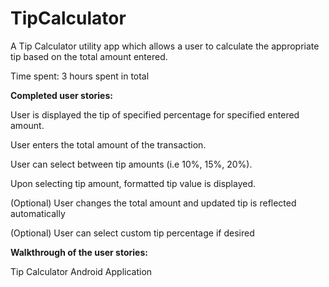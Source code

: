 TipCalculator
=============

A Tip Calculator utility app which allows a user to calculate the appropriate tip based on the total amount entered.

Time spent: 3 hours spent in total

<b>Completed user stories:</b>

User is displayed the tip of specified percentage for specified entered amount.

User enters the total amount of the transaction.

User can select between tip amounts (i.e 10%, 15%, 20%).

Upon selecting tip amount, formatted tip value is displayed.

(Optional) User changes the total amount and updated tip is reflected automatically

(Optional) User can select custom tip percentage if desired


<b>Walkthrough of the user stories:</b>

Tip Calculator Android Application
